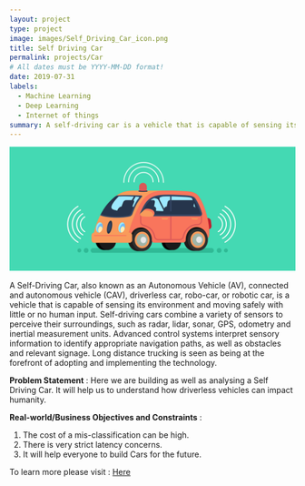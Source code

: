 ```yaml
---
layout: project
type: project
image: images/Self_Driving_Car_icon.png
title: Self Driving Car
permalink: projects/Car
# All dates must be YYYY-MM-DD format!
date: 2019-07-31
labels:
  - Machine Learning
  - Deep Learning
  - Internet of things
summary: A self-driving car is a vehicle that is capable of sensing its environment and moving safely with little or no human input.
---
```


<img class="ui image" src="../images/Self_Driving_Car_Banner.png">

A Self-Driving Car, also known as an Autonomous Vehicle (AV), connected and autonomous vehicle (CAV), driverless car, robo-car, or robotic car, is a vehicle that is capable of sensing its environment and moving safely with little or no human input. Self-driving cars combine a variety of sensors to perceive their surroundings, such as radar, lidar, sonar, GPS, odometry and inertial measurement units. Advanced control systems interpret sensory information to identify appropriate navigation paths, as well as obstacles and relevant signage. Long distance trucking is seen as being at the forefront of adopting and implementing the technology.

<b>Problem Statement</b> : Here we are building as well as analysing a Self Driving Car. It will help us to understand how driverless vehicles can impact humanity.

<b>Real-world/Business Objectives and Constraints</b> : 
1. The cost of a mis-classification can be high.
2. There is very strict latency concerns.
3. It will help everyone to build Cars for the future.

To learn more please visit : [Here](https://github.com/Souravban/Self-Driving-Car)
